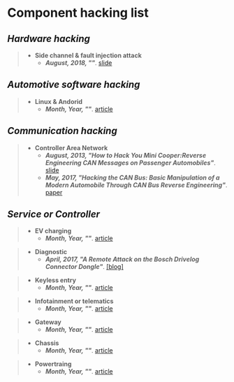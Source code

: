 # Component hacking list

## ***Hardware hacking***
> - **Side channel & fault injection attack**
>   - **_August, 2018, ""_**. [slide](https://i.blackhat.com/us-18/Wed-August-8/us-18-Milburn-There-Will-Be-Glitches-Extracting-And-Analyzing-Automotive-Firmware-Efficiently.pdf)

## ***Automotive software hacking***
> - **Linux & Andorid**
>   - **_Month, Year, ""_**. [article]( "")

## ***Communication hacking***
> - **Controller Area Network**
>   - **_August, 2013, "How to Hack You Mini Cooper:Reverse Engineering CAN Messages on Passenger Automobiles"_**. [slide](https://pdfs.semanticscholar.org/9f59/33d34f85746f925c6c3583a54530129e3264.pdf)
>   - **_May, 2017, "Hacking the CAN Bus: Basic Manipulation of a Modern Automobile Through CAN Bus Reverse Engineering"_**. [paper](https://www.giac.org/paper/gcia/9927/hacking-bus-basic-manipulation-modern-automobile-bus-reverse-engineering/133228)


## ***Service or Controller***
> - **EV charging**
>   - **_Month, Year, ""_**. [article]( "")

> - **Diagnostic**
>   - **_April, 2017, "A Remote Attack on the Bosch Drivelog Connector Dongle"_**. [[blog]](https://argus-sec.com/blog/cyber-security-blog/remote-attack-bosch-drivelog-connector-dongle/)

> - **Keyless entry**
>   - **_Month, Year, ""_**. [article]( "")

> - **Infotainment or telematics**
>   - **_Month, Year, ""_**. [article]( "")

> - **Gateway**
>   - **_Month, Year, ""_**. [article]( "")

> - **Chassis**
>   - **_Month, Year, ""_**. [article]( "")

> - **Powertraing**
>   - **_Month, Year, ""_**. [article]( "")
